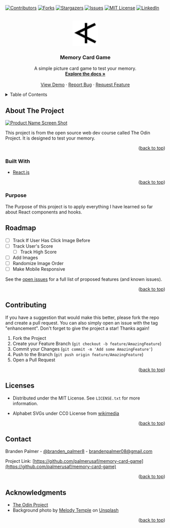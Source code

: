 <div id="top"></div>
<!--
*** Thanks for checking out the Best-README-Template. If you have a suggestion
*** that would make this better, please fork the repo and create a pull request
*** or simply open an issue with the tag "enhancement".
*** Don't forget to give the project a star!
*** Thanks again! Now go create something AMAZING! :D
-->

<!-- PROJECT SHIELDS -->
<!--
*** I'm using markdown "reference style" links for readability.
*** Reference links are enclosed in brackets [ ] instead of parentheses ( ).
*** See the bottom of this document for the declaration of the reference variables
*** for contributors-url, forks-url, etc. This is an optional, concise syntax you may use.
*** https://www.markdownguide.org/basic-syntax/#reference-style-links
-->

[![Contributors][contributors-shield]][contributors-url]
[![Forks][forks-shield]][forks-url]
[![Stargazers][stars-shield]][stars-url]
[![Issues][issues-shield]][issues-url]
[![MIT License][license-shield]][license-url]
[![LinkedIn][linkedin-shield]][linkedin-url]

<!-- PROJECT LOGO -->
<br />
<div align="center">
  <a href="https://github.com/palmerusaf/memory-card-game">
    <img src="./public/favicon.ico" alt="Logo" width="80" height="80">
  </a>

<h3 align="center">Memory Card Game</h3>

  <p align="center">
    A simple picture card game to test your memory.
    <br />
    <a href="https://github.com/palmerusaf/memory-card-game"><strong>Explore the docs »</strong></a>
    <br />
    <br />
    <a href="https://palmerusaf.github.io/memory-card-game">View Demo</a>
    ·
    <a href="https://github.com/palmerusaf/memory-card-game/issues">Report Bug</a>
    ·
    <a href="https://github.com/palmerusaf/memory-card-game/issues">Request Feature</a>
  </p>
</div>

<!-- TABLE OF CONTENTS -->
<details>
  <summary>Table of Contents</summary>
  <ol>
    <li>
      <a href="#about-the-project">About The Project</a>
      <ul>
        <li><a href="#built-with">Built With</a></li>
        <li><a href="#purpose">Purpose</a></li>
      </ul>
    </li>
    <li><a href="#roadmap">Roadmap</a></li>
    <li><a href="#contributing">Contributing</a></li>
    <li><a href="#license">License</a></li>
    <li><a href="#contact">Contact</a></li>
    <li><a href="#acknowledgments">Acknowledgments</a></li>
  </ol>
</details>

<!-- ABOUT THE PROJECT -->

## About The Project

[![Product Name Screen Shot][product-screenshot]](https://palmerusaf.github.io/memory-card-game)

This project is from the open source web dev course called The Odin Project. It is designed to test your memory.

<p align="right">(<a href="#top">back to top</a>)</p>

### Built With

- [React.js](https://reactjs.org/)

<p align="right">(<a href="#top">back to top</a>)</p>

### Purpose

The Purpose of this project is to apply everything I have learned so far about React components and hooks.

<!-- ROADMAP -->

## Roadmap

- [ ] Track If User Has Click Image Before
- [ ] Track User's Score
  - [ ] Track High Score
- [ ] Add Images
- [ ] Randomize Image Order
- [ ] Make Mobile Responsive

See the [open issues](https://github.com/palmerusaf/memory-card-game/issues) for a full list of proposed features (and known issues).

<p align="right">(<a href="#top">back to top</a>)</p>

<!-- CONTRIBUTING -->

## Contributing

If you have a suggestion that would make this better, please fork the repo and create a pull request. You can also simply open an issue with the tag "enhancement".
Don't forget to give the project a star! Thanks again!

1. Fork the Project
2. Create your Feature Branch (`git checkout -b feature/AmazingFeature`)
3. Commit your Changes (`git commit -m 'Add some AmazingFeature'`)
4. Push to the Branch (`git push origin feature/AmazingFeature`)
5. Open a Pull Request

<p align="right">(<a href="#top">back to top</a>)</p>

<!-- LICENSE -->

## Licenses

- Distributed under the MIT License. See `LICENSE.txt` for more information.

- Alphabet SVGs under CC0 License from [wikimedia](https://commons.wikimedia.org/wiki/Phoenician_alphabet)

<p align="right">(<a href="#top">back to top</a>)</p>

<!-- CONTACT -->

## Contact

Branden Palmer - [@branden_palmer8](https://twitter.com/branden_palmer8) - brandenpalmer08@gmail.com

Project Link: [https://github.com/palmerusaf/memory-card-game](https://github.com/palmerusaf/memory-card-game)

<p align="right">(<a href="#top">back to top</a>)</p>

<!-- ACKNOWLEDGMENTS -->

## Acknowledgments

- [The Odin Project](https://www.theodinproject.com/)
- Background photo by <a href="https://unsplash.com/@melodytemple?utm_source=unsplash&utm_medium=referral&utm_content=creditCopyText">Melody Temple</a> on <a href="https://unsplash.com/s/photos/jungle?utm_source=unsplash&utm_medium=referral&utm_content=creditCopyText">Unsplash</a>

<p align="right">(<a href="#top">back to top</a>)</p>

<!-- MARKDOWN LINKS & IMAGES -->
<!-- https://www.markdownguide.org/basic-syntax/#reference-style-links -->

[contributors-shield]: https://img.shields.io/github/contributors/palmerusaf/memory-card-game.svg?style=for-the-badge
[contributors-url]: https://github.com/palmerusaf/memory-card-game/graphs/contributors
[forks-shield]: https://img.shields.io/github/forks/palmerusaf/memory-card-game.svg?style=for-the-badge
[forks-url]: https://github.com/palmerusaf/memory-card-game/network/members
[stars-shield]: https://img.shields.io/github/stars/palmerusaf/memory-card-game.svg?style=for-the-badge
[stars-url]: https://github.com/palmerusaf/memory-card-game/stargazers
[issues-shield]: https://img.shields.io/github/issues/palmerusaf/memory-card-game.svg?style=for-the-badge
[issues-url]: https://github.com/palmerusaf/memory-card-game/issues
[license-shield]: https://img.shields.io/github/license/palmerusaf/memory-card-game.svg?style=for-the-badge
[license-url]: https://github.com/palmerusaf/memory-card-game/blob/master/LICENSE.txt
[linkedin-shield]: https://img.shields.io/badge/-LinkedIn-black.svg?style=for-the-badge&logo=linkedin&colorB=555
[linkedin-url]: https://linkedin.com/in/branden-palmer-968765120
[product-screenshot]: ./src//imgs/screen-shot.png
